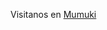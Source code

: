 <script>
function cambiarPagina() {
  return "https://google.com";
}
</script>


Visitanos en <a href="javascript:cambiarPagina()" target="_blank">Mumuki </a>

